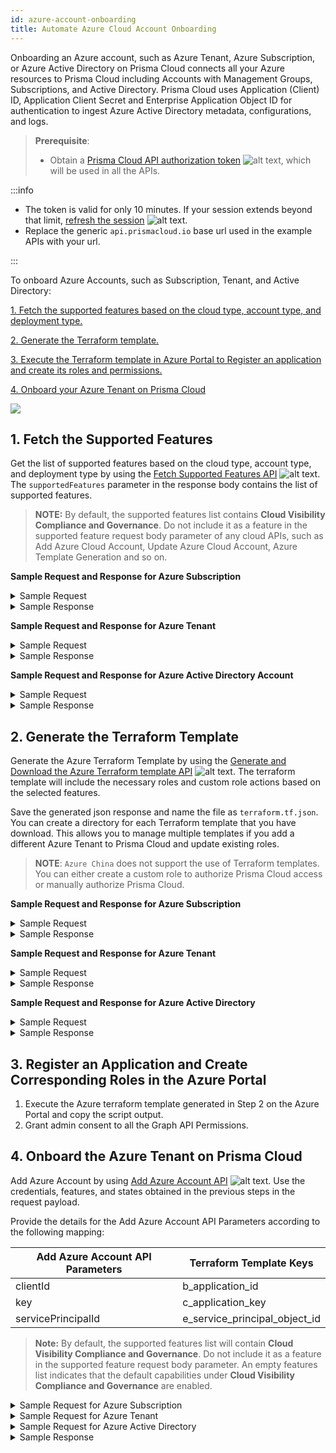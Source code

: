 ```yaml
---
id: azure-account-onboarding
title: Automate Azure Cloud Account Onboarding
---
```


Onboarding an Azure account, such as Azure Tenant, Azure Subscription, or Azure Active Directory on Prisma Cloud connects all your Azure resources to Prisma Cloud including Accounts with Management Groups, Subscriptions, and Active Directory. Prisma Cloud uses Application (Client) ID, Application Client Secret and Enterprise Application Object ID for authentication to ingest Azure Active Directory metadata, configurations, and logs.


> **Prerequisite**: 
> - Obtain a [Prisma Cloud API authorization token](https://registry.terraform.io/providers/PaloAltoNetworks/prismacloud/latest/docs/resources/cloud_account_v2) ![alt text](/icons/api-icon-pan-dev.svg), which will be used in all the APIs. 

:::info

- The token is valid for only 10 minutes. If your session extends beyond that limit, [refresh the session](/prisma-cloud/api/cspm/extend-session/) ![alt text](/icons/api-icon-pan-dev.svg).
- Replace the generic `api.prismacloud.io` base url used in the example APIs with your url.

:::

To onboard Azure Accounts, such as Subscription, Tenant, and Active Directory:

  [1. Fetch the supported features based on the cloud type, account type, and deployment type.](#1-fetch-the-supported-features)

  [2. Generate the Terraform template.](#2-generate-the-terraform-template)
  
  [3. Execute the Terraform template in Azure Portal to Register an application and create its roles and permissions.](#3-register-an-application-and-create-corresponding-roles-in-the-azure-portal)

  [4. Onboard your Azure Tenant on Prisma Cloud ](#4-onboard-the-azure-tenant-on-prisma-cloud)

![](/img/azure_onboarding_workflow.png)

## 1. Fetch the Supported Features

Get the list of supported features based on the cloud type, account type, and deployment type by using the [Fetch Supported Features API](/prisma-cloud/api/cspm/fetch-supported-features/) ![alt text](/icons/api-icon-pan-dev.svg). The `supportedFeatures` parameter in the response body contains the list of supported features.

> **NOTE:** By default, the supported features list contains **Cloud Visibility Compliance and Governance**. Do not include it as a feature in the supported feature request body parameter of any cloud APIs, such as Add Azure Cloud Account, Update Azure Cloud Account, Azure Template Generation and so on.

**Sample Request and Response for Azure Subscription**  

<details>
  <summary>Sample Request</summary>

   ```bash
    curl --request POST 'https://api.prismacloud.io/cas/v1/features/cloud/azure' \
    --header 'accept: application/json' \
    --header 'content-type: application/json' \
    --header 'x-redlock-auth: <YOUR_TOKEN>' \
    --data-raw '{
                  "accountType": "account",
                  "deploymentType": "azure"
                }'
```
  </details>

  <details>
  <summary> Sample Response </summary>

    ```json
    {
      "cloudType": "azure",
      "deploymentType": "global",
      "accountType": "account",
      "licenseType": "ENTERPRISE",
      "supportedFeatures": [
        "Agentless Scanning",
        "Auto Protect",
        "Cloud Visibility Compliance and Governance",
        "Remediation",
        "Serverless Function Scanning"
        ]
    }
    ```
  </details>

**Sample Request and Response for Azure Tenant**  

<details>
  <summary>Sample Request</summary>

   ```bash
    curl --request POST 'https://api.prismacloud.io/cas/v1/features/cloud/azure' \
    --header 'accept: application/json' \
    --header 'content-type: application/json' \
    --header 'x-redlock-auth: <YOUR_TOKEN>' \
    --data-raw '{
      "accountType": "tenant",
      "deploymentType": "azure",
      "rootSyncEnabled": true
    }'
```
  </details>

  <details>
  <summary> Sample Response </summary>

    ```json
    {
      "cloudType": "azure",
      "deploymentType": "global",
      "accountType": "tenantWithMgmt",
      "licenseType": "ENTERPRISE",
      "supportedFeatures": [
        "Agentless Scanning",
        "Auto Protect",
        "Cloud Visibility Compliance and Governance",
        "Remediation",
        "Serverless Function Scanning"
      ]
    }
    ```
  </details>

  **Sample Request and Response for Azure Active Directory Account**  

<details>
  <summary>Sample Request</summary>

   ```bash
    curl --request POST 'https://api.prismacloud.io/cas/v1/features/cloud/azure' \
          --header 'accept: application/json' \
          --header 'content-type: application/json' \
          --header 'x-redlock-auth: <YOUR_TOKEN>' \
          --data-raw '{
            "accountType": "tenant",
            "deploymentType": "azure"
          }'
  ```
  </details>

  <details>
  <summary> Sample Response </summary>

    ```json
      {
        "cloudType": "azure",
        "deploymentType": "global",
        "accountType": "tenant",
        "licenseType": "ENTERPRISE",
        "supportedFeatures": [
          "Cloud Visibility Compliance and Governance"
        ]
      }

    ```
  </details>

    
  
## 2. Generate the Terraform Template

Generate the Azure Terraform Template by using the [Generate and Download the Azure Terraform template API](/prisma-cloud/api/cspm/generate-template-link/) ![alt text](/icons/api-icon-pan-dev.svg). The terraform template will include the necessary roles and custom role actions based on the selected features.

Save the generated json response and name the file as `terraform.tf.json`. You can create a directory for each Terraform template that you have download. This allows you to manage multiple templates if you add a different Azure Tenant to Prisma Cloud and update existing roles. 

> **NOTE**: `Azure China` does not support the use of Terraform templates. You can either create a custom role to authorize Prisma Cloud access or manually authorize Prisma Cloud.


**Sample Request and Response for Azure Subscription**  

<details>
  <summary>Sample Request</summary>

   ```bash
    curl --request POST 'https://api.prismacloud.io/cas/v1/azure_template' \
          --header 'accept: application/json' \
          --header 'content-type: application/json' \
          --header 'x-redlock-auth: <YOUR_TOKEN>' \
          --data-raw '{
            "accountType": "account",
            "tenantId": "<tenant-id>",
            "features": [
              "Agentless Scanning",
              "Auto Protect",
              "Remediation",
              "Serverless Function Scanning"
            ],
            "deploymentType": "azure",
            "subscriptionId": "<subscription-id>"
          }'
```
  </details>

<details>
  <summary>Sample Response</summary>

```json
{
  "output": {
    "c__application_client_id": {
      "value": "${azuread_application.prisma_cloud_app.application_id}"
    },
    "e__enterprise_application_object_id": {
      "value": "${azuread_service_principal.prisma_cloud_sp.id}"
    },
    "d__application_client_secret": {
      "value": "${nonsensitive(azuread_application_password.password.value)}"
    },
    "b__subscription_id": {
      "value": "${var.subscription_id}"
    },
    "a__directory_tenant_id": {
      "value": "${var.tenant_id}"
    }
  },
  "provider": {
    "random": {},
    "azuread": {
      "tenant_id": "${var.tenant_id}",
      "environment": "${var.cloud_environment}"
    },
    "time": {},
    "azurerm": {
      "tenant_id": "${var.tenant_id}",
      "subscription_id": "${var.subscription_id}",
      "features": {}
    }
  },
  "resource": {
    "azuread_application_password": {
      "password": {
        "application_object_id": "${azuread_application.prisma_cloud_app.object_id}",
        "end_date_relative": "${var.application_password_expiration}"
      }
    },
    "random_string": {
      "unique_id": {
        "special": false,
        "length": 5,
        "min_lower": 5
      }
    },
    "azuread_service_principal": {
      "prisma_cloud_sp": {
        "application_id": "${azuread_application.prisma_cloud_app.application_id}"
      }
    },
    "time_sleep": {
      "wait_20_seconds": {
        "depends_on": [
          "azurerm_role_definition.custom_prisma_role"
        ],
        "create_duration": "20s"
      }
    },
    "azuread_application": {
      "prisma_cloud_app": {
        "web": {
          "homepage_url": "https://www.paloaltonetworks.com/prisma/cloud"
        },
        "display_name": "Prisma Cloud App ${random_string.unique_id.result}"
      }
    },
    "random_password": {
      "application_password": {
        "special": true,
        "length": 32
      }
    },
    "azurerm_role_assignment": {
      "assign_builtin_roles": {
        "skip_service_principal_aad_check": true,
        "scope": "/subscriptions/${var.subscription_id}",
        "for_each": "${toset(var.builtin_roles)}",
        "role_definition_name": "${each.key}",
        "principal_id": "${azuread_service_principal.prisma_cloud_sp.id}"
      },
      "assign_custom_prisma_role": {
        "role_definition_id": "${azurerm_role_definition.custom_prisma_role.role_definition_resource_id}",
        "depends_on": [
          "time_sleep.wait_20_seconds"
        ],
        "skip_service_principal_aad_check": true,
        "scope": "/subscriptions/${var.subscription_id}",
        "principal_id": "${azuread_service_principal.prisma_cloud_sp.id}"
      }
    },
    "azurerm_role_definition": {
      "custom_prisma_role": {
        "assignable_scopes": [
          "/subscriptions/${var.subscription_id}"
        ],
        "permissions": {
          "actions": "${var.custom_role_actions}",
          "not_actions": []
        },
        "scope": "/subscriptions/${var.subscription_id}",
        "name": "Prisma Cloud ${random_string.unique_id.result}",
        "timeouts": {
          "read": "5m",
          "create": "5m"
        },
        "description": "Prisma Cloud custom role created via Terraform"
      }
    }
  },
  "variable": {
    "tenant_id": {
      "default": "<tenant-id>",
      "type": "string"
    },
    "subscription_id": {
      "default": "<subscription-id>",
      "type": "string"
    },
    "builtin_roles": {
      "default": [
        "Reader"
      ],
      "type": "list"
    },
    "custom_role_actions": {
      "default": [
        "Microsoft.Management/managementGroups/descendants/read",
        "Microsoft.Security/autoProvisioningSettings/read",
        "Microsoft.Security/pricings/read",
        "Microsoft.Security/securityContacts/read",
        "Microsoft.Security/settings/read",
        "Microsoft.Compute/hostGroups/read",
        "Microsoft.Storage/storageAccounts/tableServices/read",
        "Microsoft.Storage/storageAccounts/queueServices/read",
        "Microsoft.Storage/storageAccounts/providers/Microsoft.Insights/diagnosticSettings/read",
        "Microsoft.KeyVault/vaults/read",
        "Microsoft.Network/locations/usages/read",
        "Microsoft.Network/connections/read",
        "Microsoft.Network/applicationGateways/read",
        "Microsoft.Network/loadBalancers/read",
        "Microsoft.Network/networkSecurityGroups/securityRules/read",
        "Microsoft.Network/networkSecurityGroups/defaultSecurityRules/read",
        "Microsoft.Network/applicationSecurityGroups/read",
        "Microsoft.Network/virtualNetworks/read",
        "Microsoft.Network/virtualNetworks/subnets/read",
        "Microsoft.Network/virtualNetworks/virtualNetworkPeerings/read",
        "Microsoft.Network/virtualNetworkGateways/read",
        "Microsoft.Network/routeTables/read",
        "Microsoft.Network/routeTables/routes/read",
        "Microsoft.Network/azurefirewalls/read",
        "Microsoft.Network/firewallPolicies/read",
        "Microsoft.Network/publicIPAddresses/read"
      ],
      "type": "list"
    },
    "cloud_environment": {
      "default": "public",
      "type": "string"
    },
    "application_password_expiration": {
      "default": "8760h",
      "type": "string"
    }
  },
  "terraform": {
    "required_providers": {
      "random": "=3.1.0",
      "azuread": "=2.28.1",
      "time": "=0.7.0",
      "azurerm": "=3.24.0"
    }
  }
}

```

</details>
 

**Sample Request and Response for Azure Tenant**  
<details>
  <summary>Sample Request</summary>

```bash
    curl --request POST 'https://api.prismacloud.io/cas/v1/azure_template' \
          --header 'accept: application/json' \
          --header 'content-type: application/json' \
          --header 'x-redlock-auth: <YOUR_TOKEN>' \
          --data-raw '{
            "accountType": "tenant",
            "tenantId": "f597bfbe-067c-4622-aaf7-b88bc8f6fa41",
            "features": [
              "Agentless Scanning",
              "Auto Protect",
              "Remediation",
              "Serverless Function Scanning"
            ],
            "deploymentType": "azure",
            "rootSyncEnabled": true
          }'
```
</details>

<details>
  <summary>Sample Response</summary>

```json
"output": {
    "f_consent_link": {
      "value": "${var.azure_portal_link}?quickstart=true#blade/Microsoft_AAD_RegisteredApps/ApplicationMenuBlade/CallAnAPI/appId/${azuread_application.prisma_cloud_app.application_id}/isMSAApp/"
    },
    "d_application_key_expiration": {
      "value": "${azuread_application_password.password.end_date}"
    },
    "e_service_principal_object_id": {
      "value": "${azuread_service_principal.prisma_cloud_sp.id}"
    },
    "a_active_directory_id": {
      "value": "${var.tenant_id}"
    },
    "c_application_key": {
      "value": "${nonsensitive(azuread_application_password.password.value)}"
    },
    "b_application_id": {
      "value": "${azuread_application.prisma_cloud_app.application_id}"
    }
  },
  "data": {
    "azurerm_management_group": {
      "tenant_root_group": {
        "name": "${var.tenant_id}"
      }
    }
  },
  "provider": {
    "random": {},
    "azuread": {
      "tenant_id": "${var.tenant_id}",
      "environment": "${var.cloud_environment}"
    },
    "time": {},
    "azurerm": {
      "tenant_id": "${var.tenant_id}",
      "features": {}
    }
  },
  "resource": {
    "azuread_application_password": {
      "password": {
        "application_object_id": "${azuread_application.prisma_cloud_app.object_id}",
        "end_date_relative": "${var.application_password_expiration}"
      }
    },
    "random_string": {
      "unique_id": {
        "special": false,
        "length": 5,
        "min_lower": 5
      }
    },
    "azuread_service_principal": {
      "prisma_cloud_sp": {
        "application_id": "${azuread_application.prisma_cloud_app.application_id}"
      }
    },
    "time_sleep": {
      "wait_20_seconds": {
        "depends_on": [
          "azurerm_role_definition.custom_prisma_role"
        ],
        "create_duration": "20s"
      }
    },
    "azuread_application": {
      "prisma_cloud_app": {
        "required_resource_access": {
          "dynamic": {
            "resource_access": {
              "for_each": "${toset(var.active_directory_graph_api_roles)}",
              "content": {
                "id": "${resource_access.value}",
                "type": "Role"
              }
            }
          },
          "resource_app_id": "00000003-0000-0000-c000-000000000000"
        },
        "web": {
          "homepage_url": "https://www.paloaltonetworks.com/prisma/cloud"
        },
        "display_name": "Prisma Cloud App ${random_string.unique_id.result}"
      }
    },
    "random_password": {
      "application_password": {
        "special": true,
        "length": 32
      }
    },
    "azurerm_role_assignment": {
      "assign_builtin_roles": {
        "skip_service_principal_aad_check": true,
        "scope": "${data.azurerm_management_group.tenant_root_group.id}",
        "for_each": "${toset(var.builtin_roles)}",
        "role_definition_name": "${each.key}",
        "principal_id": "${azuread_service_principal.prisma_cloud_sp.id}"
      },
      "assign_custom_prisma_role": {
        "role_definition_id": "${azurerm_role_definition.custom_prisma_role.role_definition_resource_id}",
        "depends_on": [
          "time_sleep.wait_20_seconds"
        ],
        "skip_service_principal_aad_check": true,
        "scope": "${data.azurerm_management_group.tenant_root_group.id}",
        "principal_id": "${azuread_service_principal.prisma_cloud_sp.id}"
      }
    },
    "azurerm_role_definition": {
      "custom_prisma_role": {
        "assignable_scopes": [
          "${data.azurerm_management_group.tenant_root_group.id}"
        ],
        "permissions": {
          "actions": "${var.custom_role_actions}",
          "not_actions": []
        },
        "scope": "${data.azurerm_management_group.tenant_root_group.id}",
        "name": "prisma-cloud-policy-${random_string.unique_id.result}",
        "timeouts": {
          "read": "5m",
          "create": "5m"
        },
        "description": "Prisma Cloud custom role created via Terraform"
      }
    }
  },
  "variable": {
    "tenant_id": {
      "default": "f597bfbe-067c-4622-aaf7-b88bc8f6fa41",
      "type": "string"
    },
    "active_directory_graph_api_roles": {
      "default": [
        "df021288-bdef-4463-88db-98f22de89214",
        "246dd0d5-5bd0-4def-940b-0421030a5b68",
        "5b567255-7703-4780-807c-7be8301ae99b",
        "98830695-27a2-44f7-8c18-0c3ebc9698f6",
        "230c1aed-a721-4c5d-9cb4-a90514e508ef",
        "dbb9058a-0e50-45d7-ae91-66909b5d4664",
        "9a5d68dd-52b0-4cc2-bd40-abcf44ac3a30",
        "7ab1d382-f21e-4acd-a863-ba3e13f7da61"
      ],
      "type": "list"
    },
    "builtin_roles": {
      "default": [
        "Reader"
      ],
      "type": "list"
    },
    "azure_portal_link": {
      "default": "https://portal.azure.com/",
      "type": "string"
    },
    "custom_role_actions": {
      "default": [
        "Microsoft.Management/managementGroups/descendants/read",
        "Microsoft.Security/autoProvisioningSettings/read",
        "Microsoft.Security/pricings/read",
        "Microsoft.Security/securityContacts/read",
        "Microsoft.Security/settings/read",
        "Microsoft.Compute/hostGroups/read",
        "Microsoft.Storage/storageAccounts/tableServices/read",
        "Microsoft.Storage/storageAccounts/queueServices/read",
        "Microsoft.Storage/storageAccounts/providers/Microsoft.Insights/diagnosticSettings/read",
        "Microsoft.KeyVault/vaults/read",
        "Microsoft.Network/locations/usages/read",
        "Microsoft.Network/connections/read",
        "Microsoft.Network/applicationGateways/read",
        "Microsoft.Network/loadBalancers/read",
        "Microsoft.Network/networkSecurityGroups/securityRules/read",
        "Microsoft.Network/networkSecurityGroups/defaultSecurityRules/read",
        "Microsoft.Network/applicationSecurityGroups/read",
        "Microsoft.Network/virtualNetworks/read",
        "Microsoft.Network/virtualNetworks/subnets/read",
        "Microsoft.Network/virtualNetworks/virtualNetworkPeerings/read",
        "Microsoft.Network/virtualNetworkGateways/read",
        "Microsoft.Network/routeTables/read",
        "Microsoft.Network/routeTables/routes/read",
        "Microsoft.Network/azurefirewalls/read",
        "Microsoft.Network/firewallPolicies/read",
        "Microsoft.Network/publicIPAddresses/read",
        "Microsoft.Network/ddosProtectionPlans/read",
        "Microsoft.Network/frontDoorWebApplicationFirewallPolicies/read",
        "Microsoft.Resources/subscriptions/resourceGroups/read",
        "Microsoft.Resources/Resources/read",
        "Microsoft.Authorization/locks/read",
        "Microsoft.Authorization/policyAssignments/read",
        "Microsoft.Authorization/classicAdministrators/read",
        "Microsoft.Authorization/permissions/read",
        "Microsoft.Authorization/policyDefinitions/read",
        "Microsoft.Authorization/roleDefinitions/read",
        "Microsoft.Authorization/roleAssignments/read",
        "Microsoft.ContainerInstance/containerGroups/read",
        "Microsoft.ContainerRegistry/registries/read",
        "Microsoft.ContainerRegistry/registries/metadata/read",
        "Microsoft.ContainerRegistry/registries/webhooks/getCallbackConfig/action",
        "Microsoft.ContainerService/managedClusters/read",
        "Microsoft.Compute/disks/read",
        "Microsoft.Compute/availabilitySets/read",
        "Microsoft.Compute/virtualMachines/read",
        "Microsoft.Compute/virtualMachines/instanceView/read",
        "Microsoft.Compute/virtualMachines/extensions/read",
        "Microsoft.Compute/virtualMachineScaleSets/read",
        "Microsoft.Compute/virtualMachineScaleSets/virtualMachines/read",
        "Microsoft.Compute/virtualMachineScaleSets/virtualmachines/instanceView/read",
        "Microsoft.Sql/managedInstances/read",
        "Microsoft.Sql/servers/read",
        "Microsoft.Sql/servers/securityAlertPolicies/read",
        "Microsoft.Sql/servers/auditingSettings/read",
        "Microsoft.Sql/servers/databases/read",
        "Microsoft.Sql/servers/databases/securityAlertPolicies/read",
        "Microsoft.Sql/servers/databases/transparentDataEncryption/read"
        
    ],
      "type": "list"
    },
    "cloud_environment": {
      "default": "public",
      "type": "string"
    },
    "application_password_expiration": {
      "default": "8760h",
      "type": "string"
    }
  },
  "terraform": {
    "required_providers": {
      "random": "=3.1.0",
      "azuread": "=2.28.1",
      "time": "=0.7.0",
      "azurerm": "=3.24.0"
    }
  }
}
```

</details>

**Sample Request and Response for Azure Active Directory**  
<details>
  <summary>Sample Request</summary>

```bash
    curl --request POST 'https://api.prismacloud.io/cas/v1/azure_template' \
          --header 'accept: application/json' \
          --header 'content-type: application/json' \
          --header 'x-redlock-auth: <YOUR_TOKEN>' \
          --data-raw '{
            "accountType": "tenant",
            "tenantId": "<tenant-id>",
            "features": [],
            "deploymentType": "azure"
              }'
```
</details>

<details>
  <summary>Sample Response</summary>

```json
{
  "output": {
    "f_consent_link": {
      "value": "${var.azure_portal_link}?quickstart=true#blade/Microsoft_AAD_RegisteredApps/ApplicationMenuBlade/CallAnAPI/appId/${azuread_application.prisma_cloud_app.application_id}/isMSAApp/"
    },
    "d_application_key_expiration": {
      "value": "${azuread_application_password.password.end_date}"
    },
    "e_service_principal_object_id": {
      "value": "${azuread_service_principal.prisma_cloud_sp.id}"
    },
    "a_active_directory_id": {
      "value": "${var.tenant_id}"
    },
    "c_application_key": {
      "value": "${nonsensitive(azuread_application_password.password.value)}"
    },
    "b_application_id": {
      "value": "${azuread_application.prisma_cloud_app.application_id}"
    }
  },
  "provider": {
    "random": {},
    "azuread": {
      "tenant_id": "${var.tenant_id}",
      "environment": "${var.cloud_environment}"
    },
    "time": {}
  },
  "resource": {
    "azuread_application_password": {
      "password": {
        "application_object_id": "${azuread_application.prisma_cloud_app.object_id}",
        "end_date_relative": "${var.application_password_expiration}"
      }
    },
    "random_string": {
      "unique_id": {
        "special": false,
        "length": 5,
        "min_lower": 5
      }
    },
    "azuread_service_principal": {
      "prisma_cloud_sp": {
        "application_id": "${azuread_application.prisma_cloud_app.application_id}"
      }
    },
    "azuread_application": {
      "prisma_cloud_app": {
        "required_resource_access": {
          "dynamic": {
            "resource_access": {
              "for_each": "${toset(var.active_directory_graph_api_roles)}",
              "content": {
                "id": "${resource_access.value}",
                "type": "Role"
              }
            }
          },
          "resource_app_id": "00000003-0000-0000-c000-000000000000"
        },
        "web": {
          "homepage_url": "https://www.paloaltonetworks.com/prisma/cloud"
        },
        "display_name": "Prisma Cloud App ${random_string.unique_id.result}"
      }
    },
    "random_password": {
      "application_password": {
        "special": true,
        "length": 32
      }
    }
  },
  "variable": {
    "tenant_id": {
      "default": "<tenant-id>",
      "type": "string"
    },
    "active_directory_graph_api_roles": {
      "default": [
        "df021288-bdef-4463-88db-98f22de89214",
        "246dd0d5-5bd0-4def-940b-0421030a5b68",
        "5b567255-7703-4780-807c-7be8301ae99b",
        "98830695-27a2-44f7-8c18-0c3ebc9698f6",
        "230c1aed-a721-4c5d-9cb4-a90514e508ef",
        "dbb9058a-0e50-45d7-ae91-66909b5d4664",
        "9a5d68dd-52b0-4cc2-bd40-abcf44ac3a30",
        "7ab1d382-f21e-4acd-a863-ba3e13f7da61"
      ],
      "type": "list"
    },
    "azure_portal_link": {
      "default": "https://portal.azure.com/",
      "type": "string"
    },
    "cloud_environment": {
      "default": "public",
      "type": "string"
    },
    "application_password_expiration": {
      "default": "8760h",
      "type": "string"
    }
  },
  "terraform": {
    "required_providers": {
      "random": "=3.1.0",
      "azuread": "=2.28.1",
      "time": "=0.7.0",
      "azurerm": "=3.24.0"
    }
  }
}

```

</details>
 
      

## 3. Register an Application and Create Corresponding Roles in the Azure Portal

  1. Execute the Azure terraform template generated in Step 2 on the Azure Portal and copy the script output.
  2. Grant admin consent to all the Graph API Permissions.

## 4. Onboard the Azure Tenant on Prisma Cloud

Add Azure Account by using [Add Azure Account API](/prisma-cloud/api/cspm/add-azure-cloud-account/) ![alt text](/icons/api-icon-pan-dev.svg). Use the credentials, features, and states obtained in the previous steps in the request payload.

Provide the details for the Add Azure Account API Parameters according to the following mapping:

Add Azure Account API Parameters | Terraform Template Keys 
-------------------------------- | ----------------------- 
clientId | b_application_id 
key | c_application_key
servicePrincipalId | e_service_principal_object_id

> **Note:** By default, the supported features list will contain **Cloud Visibility Compliance and Governance**. Do not include it as a feature in the supported feature request body parameter. An empty features list indicates that the default capabilities under **Cloud Visibility Compliance and Governance** are enabled.

<details>
<summary>Sample Request for Azure Subscription</summary> 

```bash
curl -v --request POST 'https://api.prismacloud.io/cas/v1/azure_account' \
--header 'Content-Type: application/json' \
--header 'Accept: application/json' \
--header 'x-redlock-auth: <YOUR_TOKEN>' \
--data-raw '{
  "clientId": "<application-id>",
  "cloudAccount": {
    "accountId": "<subscription-id>",
    "accountType": "account",
    "enabled": true,
    "name": "Azure Account",
    "groupIds": [
      "<group-id>"
    ]
  },
  "environmentType": "azure",
  "key": "<client-secret>",
  "monitorFlowLogs": true,
  "servicePrincipalId": "<enterprise-application-object-id>",
  "tenantId": "<tenant-id>",
  "features": [
    {
      "name": "Agentless Scanning",
      "state": "enabled"
    },
    {
      "name": "Auto Protect",
      "state": "enabled"
    },
    {
      "name": "Remediation",
      "state": "enabled"
    },
    {
      "name": "Serverless Function Scanning",
      "state": "enabled"
    }
  ]
}'
```
</details>

<details>
<summary>Sample Request for Azure Tenant</summary> 

```bash
curl -v --request POST 'https://api.prismacloud.io/cas/v1/azure_account' \
--header 'Content-Type: application/json' \
--header 'Accept: application/json' \
--header 'x-redlock-auth: <YOUR_TOKEN>' \
--data-raw 'curl -v --request POST 'https://api.prismacloud.io/cas/v1/azure_account' \
--header 'Content-Type: application/json' \
--header 'Accept: application/json' \
--header 'x-redlock-auth: <YOUR_TOKEN>' \
--data-raw '{
  "clientId": "<client-id>",
  "cloudAccount": {
    "accountType": "tenant",
    "enabled": true,
    "name": "Azure Account"
  },
  "environmentType": "azure",
  "key": "<client-secret>",
  "monitorFlowLogs": true,
  "servicePrincipalId": "<enterprise-application-object-id>",
  "tenantId": "<tenant-id>",
  "features": [
    {
      "name": "Agentless Scanning",
      "state": "enabled"
    },
    {
      "name": "Auto Protect",
      "state": "enabled"
    },
    {
      "name": "Remediation",
      "state": "enabled"
    },
    {
      "name": "Serverless Function Scanning",
      "state": "enabled"
    }
  ],
  "defaultAccountGroupId": "<default-account-group-id>",
  "rootSyncEnabled": true,
  "hierarchySelection": [
    {
      "displayName": "Tenant Root Group",
      "nodeType": "TENANT",
      "resourceId": "<tenant-id>",
      "selectionType": "ALL"
    }
  ]
}'

```
</details>

<details>
<summary>Sample Request for Azure Active Directory</summary> 

```bash
curl -v --request POST 'https://api.prismacloud.io/cas/v1/azure_account' \
--header 'Content-Type: application/json' \
--header 'Accept: application/json' \
--header 'x-redlock-auth: <YOUR_TOKEN>' \
--data-raw '{
  "clientId": "<client-id>",
  "cloudAccount": {
    "accountType": "tenant",
    "enabled": true,
    "name": "Azure Account",
    "groupIds": [
      "<group-id>"
    ]
  },
  "environmentType": "azure",
  "key": "<client-secret>",
  "monitorFlowLogs": false,
  "servicePrincipalId": "<enterprise-application-object-id>",
  "tenantId": "<tenant-id>",
  "features": []
}'

```
</details>


<details>
<summary> Sample Response </summary>
```
  200 (Success)
```
</details>